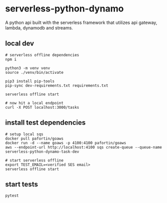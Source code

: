 # serverless-python-dynamo
A python api built with the serverless framework that utilizes api gateway, lambda, dynamodb and streams.
## local dev
```
# serverless offline dependencies
npm i

python3 -m venv venv
source ./venv/bin/activate

pip3 install pip-tools
pip-sync dev-requirements.txt requirements.txt

serverless offline start

# now hit a local endpoint
curl -X POST localhost:3000/tasks
```
## install test dependencies
```
# setup local sqs
docker pull pafortin/goaws
docker run -d --name goaws -p 4100:4100 pafortin/goaws
aws --endpoint-url http://localhost:4100 sqs create-queue --queue-name serverless-python-dynamo-task-dev

# start serverless offline
export TEST_EMAIL=<verified SES email>
serverless offline start
```
## start tests
```
pytest
```

